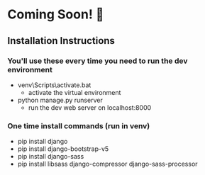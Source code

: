 # Coming Soon! 🚧

## Installation Instructions

### You'll use these every time you need to run the dev environment
- venv\Scripts\activate.bat
    - activate the virtual environment
- python manage.py runserver
    - run the dev web server on localhost:8000

### One time install commands (run in venv)
- pip install django
- pip install django-bootstrap-v5
- pip install django-sass
- pip install libsass django-compressor django-sass-processor




